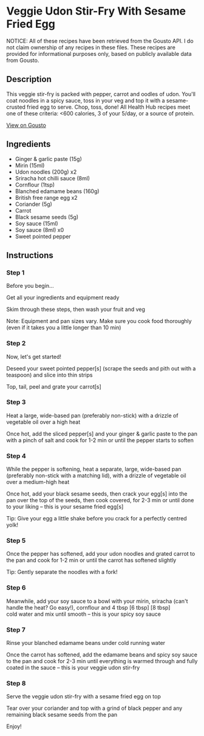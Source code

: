 # Veggie Udon Stir-Fry With Sesame Fried Egg

NOTICE: All of these recipes have been retrieved from the Gousto API. I do not claim ownership of any recipes in these files. These recipes are provided for informational purposes only, based on publicly available data from Gousto.

## Description

This veggie stir-fry is packed with pepper, carrot and oodles of udon. You'll coat noodles in a spicy sauce, toss in your veg and top it with a sesame-crusted fried egg to serve. Chop, toss, done! All Health Hub recipes meet one of these criteria: <600 calories, 3 of your 5/day, or a source of protein.

[View on Gousto](https://www.gousto.co.uk/recipes/cookbook/veggie-udon-sesame-fried-egg)

## Ingredients

- Ginger & garlic paste (15g)
- Mirin (15ml)
- Udon noodles (200g) x2
- Sriracha hot chilli sauce (8ml)
- Cornflour (1tsp)
- Blanched edamame beans (160g)
- British free range egg x2
- Coriander (5g)
- Carrot
- Black sesame seeds (5g)
- Soy sauce (15ml)
- Soy sauce (8ml) x0
- Sweet pointed pepper

## Instructions


### Step 1

Before you begin...

Get all your ingredients and equipment ready

Skim through these steps, then wash your fruit and veg

Note: Equipment and pan sizes vary. Make sure you cook food thoroughly (even if it takes you a little longer than 10 min)


### Step 2

Now, let's get started!

Deseed your sweet pointed pepper[s] (scrape the seeds and pith out with a teaspoon) and slice into thin strips

Top, tail, peel and grate your carrot[s]


### Step 3

Heat a large, wide-based pan (preferably non-stick) with a drizzle of vegetable oil over a high heat

Once hot, add the sliced pepper[s] and your ginger & garlic paste to the pan with a pinch of salt and cook for 1-2 min or until the pepper starts to soften


### Step 4

While the pepper is softening, heat a separate, large, wide-based pan (preferably non-stick with a matching lid), with a drizzle of vegetable oil over a medium-high heat

Once hot, add your black sesame seeds, then crack your egg[s] into the pan over the top of the seeds, then cook covered, for 2-3 min or until done to your liking – this is your sesame fried egg[s]

Tip: Give your egg a little shake before you crack for a perfectly centred yolk!


### Step 5

Once the pepper has softened, add your udon noodles and grated carrot to the pan and cook for 1-2 min or until the carrot has softened slightly

Tip: Gently separate the noodles with a fork!


### Step 6

Meanwhile, add your soy sauce to a bowl with your mirin, sriracha (can't handle the heat? Go easy!), cornflour and 4 tbsp <span class="text-purple">[6 tbsp]</span> <span class="text-danger">[8 tbsp]</span> cold water and mix until smooth – this is your spicy soy sauce


### Step 7

Rinse your blanched edamame beans under cold running water

Once the carrot has softened, add the edamame beans and spicy soy sauce to the pan and cook for 2-3 min until everything is warmed through and fully coated in the sauce – this is your veggie udon stir-fry

### Step 8

Serve the veggie udon stir-fry with a sesame fried egg on top

Tear over your coriander and top with a grind of black pepper and any remaining black sesame seeds from the pan

Enjoy!

